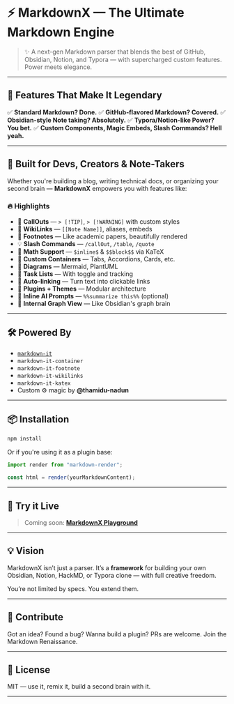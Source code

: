 # ⚡️ MarkdownX — The Ultimate Markdown Engine

> ✨ A next-gen Markdown parser that blends the best of GitHub, Obsidian, Notion, and Typora — with supercharged custom features. Power meets elegance.

---

## 🚀 Features That Make It Legendary

✅ **Standard Markdown? Done.**
✅ **GitHub-flavored Markdown? Covered.**
✅ **Obsidian-style Note taking? Absolutely.**
✅ **Typora/Notion-like Power? You bet.**
✅ **Custom Components, Magic Embeds, Slash Commands? Hell yeah.**

---

## 🧠 Built for Devs, Creators & Note-Takers

Whether you're building a blog, writing technical docs, or organizing your second brain — **MarkdownX** empowers you with features like:

### 🔥 Highlights

- 🧱 **CallOuts** — `> [!TIP]`, `> [!WARNING]` with custom styles
- 🧠 **WikiLinks** — `[[Note Name]]`, aliases, embeds
- 📌 **Footnotes** — Like academic papers, beautifully rendered
- 💡 **Slash Commands** — `/callOut`, `/table`, `/quote`
- 🧮 **Math Support** — `$inline$` & `$$block$$` via KaTeX
- 🎨 **Custom Containers** — Tabs, Accordions, Cards, etc.
- 🧬 **Diagrams** — Mermaid, PlantUML
- 📝 **Task Lists** — With toggle and tracking
- 🔗 **Auto-linking** — Turn text into clickable links
- 🧩 **Plugins + Themes** — Modular architecture
- 💬 **Inline AI Prompts** — `%%summarize this%%` (optional)
- 🧭 **Internal Graph View** — Like Obsidian's graph brain

---

## 🛠 Powered By

- [`markdown-it`](https://github.com/markdown-it/markdown-it)
- `markdown-it-container`
- `markdown-it-footnote`
- `markdown-it-wikilinks`
- `markdown-it-katex`
- Custom ⚙️ magic by **@thamidu-nadun**

---

## 📦 Installation

```bash
npm install
```

Or if you're using it as a plugin base:

```js
import render from "markdown-render";

const html = render(yourMarkdownContent);
```

---

## 🧪 Try it Live

> Coming soon: [**MarkdownX Playground**](#)

---

## 💡 Vision

MarkdownX isn’t just a parser. It’s a **framework** for building your own Obsidian, Notion, HackMD, or Typora clone — with full creative freedom.

You’re not limited by specs. You extend them.

---

## 🤝 Contribute

Got an idea? Found a bug? Wanna build a plugin?
PRs are welcome. Join the Markdown Renaissance.

---

## 📄 License

MIT — use it, remix it, build a second brain with it.

---
